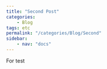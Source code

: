 ```yaml
---
title: "Second Post"
categories:
    - Blog
tags: etc
permalink: "/categories/Blog/Second"
sidebar:
    - nav: "docs"
---
```


For test